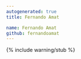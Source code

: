 ```yaml
---
autogenerated: true
title: Fernando Amat

name: Fernando Amat
github: fernandoamat
---
```


{% include warning/stub %}
